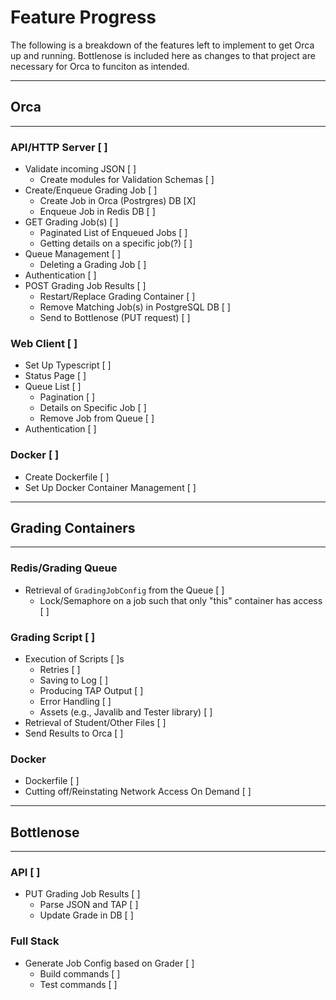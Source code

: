 # Feature Progress

The following is a breakdown of the features left to implement to get Orca up and running. Bottlenose is included here as changes to that project are necessary for Orca to funciton as intended.

<hr>

## Orca

<hr>

### API/HTTP Server [ ]

- Validate incoming JSON [ ]
  - Create modules for Validation Schemas [ ]
- Create/Enqueue Grading Job [ ]
  - Create Job in Orca (Postrgres) DB [X]
  - Enqueue Job in Redis DB [ ]
- GET Grading Job(s) [ ]
  - Paginated List of Enqueued Jobs [ ]
  - Getting details on a specific job(?) [ ]
- Queue Management [ ]
  - Deleting a Grading Job [ ]
- Authentication [ ]
- POST Grading Job Results [ ]
  - Restart/Replace Grading Container [ ]
  - Remove Matching Job(s) in PostgreSQL DB [ ]
  - Send to Bottlenose (PUT request) [ ]

### Web Client [ ]

- Set Up Typescript [ ]
- Status Page [ ]
- Queue List [ ]
  - Pagination [ ]
  - Details on Specific Job [ ]
  - Remove Job from Queue [ ]
- Authentication [ ]

### Docker [ ]

- Create Dockerfile [ ]
- Set Up Docker Container Management [ ]

<hr>

## Grading Containers

<hr>

### Redis/Grading Queue

- Retrieval of `GradingJobConfig` from the Queue [ ]
  - Lock/Semaphore on a job such that only "this" container has access [ ]

### Grading Script [ ]

- Execution of Scripts [ ]s
  - Retries [ ]
  - Saving to Log [ ]
  - Producing TAP Output [ ]
  - Error Handling [ ]
  - Assets (e.g., Javalib and Tester library) [ ]
- Retrieval of Student/Other Files [ ]
- Send Results to Orca [ ]

### Docker

- Dockerfile [ ]
- Cutting off/Reinstating Network Access On Demand [ ]

<hr>

## Bottlenose

<hr>

### API [ ]

- PUT Grading Job Results [ ]
  - Parse JSON and TAP [ ]
  - Update Grade in DB [ ]

### Full Stack

- Generate Job Config based on Grader [ ]
  - Build commands [ ]
  - Test commands [ ]
